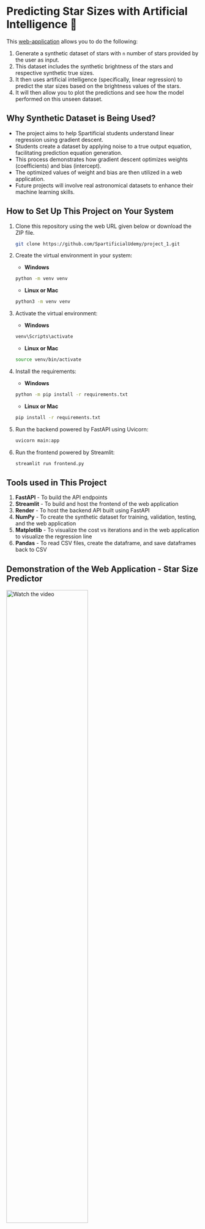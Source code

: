 # Predicting Star Sizes with Artificial Intelligence 🌠

This [web-application](https://starsize.streamlit.app/) allows you to do the following:
1. Generate a synthetic dataset of stars with `n` number of stars provided by the user as input.
2. This dataset includes the synthetic brightness of the stars and respective synthetic true sizes.
3. It then uses artificial intelligence (specifically, linear regression) to predict the star sizes based on the brightness values of the stars.
4. It will then allow you to plot the predictions and see how the model performed on this unseen dataset.

## Why Synthetic Dataset is Being Used?
* The project aims to help Spartificial students understand linear regression using gradient descent.
* Students create a dataset by applying noise to a true output equation, facilitating prediction equation generation.
* This process demonstrates how gradient descent optimizes weights (coefficients) and bias (intercept).
* The optimized values of weight and bias are then utilized in a web application.
* Future projects will involve real astronomical datasets to enhance their machine learning skills.

## How to Set Up This Project on Your System
1. Clone this repository using the web URL given below or download the ZIP file.
   ```bash
   git clone https://github.com/SpartificialUdemy/project_1.git
   ```

2. Create the virtual environment in your system:
   - **Windows**
   ```bash
   python -m venv venv
   ```
   - **Linux or Mac**
   ```bash
   python3 -m venv venv
   ```

3. Activate the virtual environment:
   - **Windows**
   ```bash
   venv\Scripts\activate
   ```
   - **Linux or Mac**
   ```bash
   source venv/bin/activate
   ```

4. Install the requirements:
   - **Windows**
   ```bash
   python -m pip install -r requirements.txt
   ```
   - **Linux or Mac**
   ```bash
   pip install -r requirements.txt
   ```

5. Run the backend powered by FastAPI using Uvicorn:
   ```bash
   uvicorn main:app 
   ```

6. Run the frontend powered by Streamlit:
   ```bash
   streamlit run frontend.py
   ```

## Tools used in This Project
1. **FastAPI** - To build the API endpoints
2. **Streamlit** - To build and host the frontend of the web application
3. **Render** - To host the backend API built using FastAPI
4. **NumPy** - To create the synthetic dataset for training, validation, testing, and the web application
5. **Matplotlib** - To visualize the cost vs iterations and in the web application to visualize the regression line
6. **Pandas** - To read CSV files, create the dataframe, and save dataframes back to CSV


## Demonstration of the Web Application - Star Size Predictor
<a href="https://youtu.be/2mpu0_Wn1l8" target="_blank">
    <img src="https://github.com/SpartificialUdemy/project_1/blob/main/video-thumbnail.png" alt="Watch the video" width="65%" />
</a>

